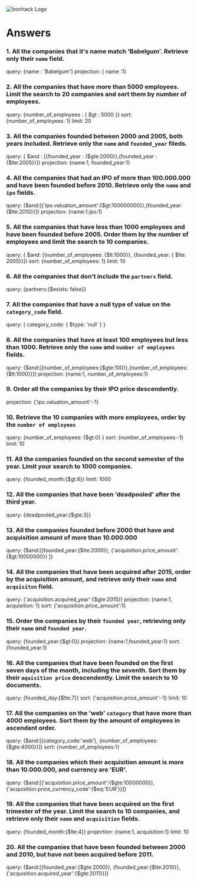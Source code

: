 ![Ironhack Logo](https://i.imgur.com/1QgrNNw.png)

# Answers

### 1. All the companies that it's name match 'Babelgum'. Retrieve only their `name` field.

query: {name : 'Babelgum'}
projection: { name :1}

### 2. All the companies that have more than 5000 employees. Limit the search to 20 companies and sort them by **number of employees**.

query: {number_of_employees : { $gt : 5000 }}
sort: {number_of_employees: 1}
limit: 20

### 3. All the companies founded between 2000 and 2005, both years included. Retrieve only the `name` and `founded_year` fileds.

query: { $and : [{founded_year : {$gte:2000}},{founded_year : {$lte:2005}}]}
projection: {name:1, founded_year:1}

### 4. All the companies that had an IPO of more than 100.000.000 and have been founded before 2010. Retrieve only the `name` and `ipo` fields.

query: {$and:[{'ipo.valuation_amount':{$gt:100000000}},{founded_year:{$lte:2010}}]}
projection: {name:1,ipo:1}

### 5. All the companies that have less than 1000 employees and have been founded before 2005. Order them by the number of employees and limit the search to 10 companies.

query: { $and: [{number_of_employees: {$lt:1000}}, {founded_year: { $lte: 2005}}]}
sort: {number_of_employees: 1}
limit: 10

### 6. All the companies that don't include the `partners` field.

query: {partners:{$exists: false}}

### 7. All the companies that have a null type of value on the `category_code` field.

query: { category_code: { $type: 'null' } }

### 8. All the companies that have at least 100 employees but less than 1000. Retrieve only the `name` and `number of employees` fields.

query: {$and:[{number_of_employees:{$gte:100}},{number_of_employees:{$lt:1000}}]}
projection: {name:1, number_of_employees:1}

### 9. Order all the companies by their IPO price descendently.

projection: {'ipo.valuation_amount':-1}

### 10. Retrieve the 10 companies with more employees, order by the `number of employees`

query: {number_of_employees: {$gt:0} }
sort: {number_of_employees:-1}
limit: 10

### 11. All the companies founded on the second semester of the year. Limit your search to 1000 companies.

query: {founded_month:{$gt:6}}
limit: 1000

### 12. All the companies that have been 'deadpooled' after the third year.

query: {deadpooled_year:{$gte:3}}

### 13. All the companies founded before 2000 that have and acquisition amount of more than 10.000.000

query: {$and:[{founded_year:{$lte:2000}},  {'acquisition.price_amount':{$gt:10000000}} ]}

### 14. All the companies that have been acquired after 2015, order by the acquisition amount, and retrieve only their `name` and `acquisiton` field.

query: {'acquisition.acquired_year':{$gte:2015}}
projection: {name:1, acquisition: 1}
sort: {'acquisition.price_amount':1}

### 15. Order the companies by their `founded year`, retrieving only their `name` and `founded year`.

query: {founded_year:{$gt:0}}
projection: {name:1,founded_year:1}
sort: {founded_year:1}

### 16. All the companies that have been founded on the first seven days of the month, including the seventh. Sort them by their `aquisition price` descendently. Limit the search to 10 documents.

query: {founded_day:{$lte:7}}
sort: {'acquisition.price_amount':-1}
limit: 10

### 17. All the companies on the 'web' `category` that have more than 4000 employees. Sort them by the amount of employees in ascendant order.

query: {$and:[{category_code:'web'}, {number_of_employees:{$gte:4000}}]}
sort: {number_of_employees:1}

### 18. All the companies which their acquisition amount is more than 10.000.000, and currency are 'EUR'.

query: {$and:[{'acquisition.price_amount':{$gte:10000000}}, {'acquisition.price_currency_code':{$eq:'EUR'}}]}

### 19. All the companies that have been acquired on the first trimester of the year. Limit the search to 10 companies, and retrieve only their `name` and `acquisition` fields.

query: {founded_month:{$lte:4}}
projection: {name:1, acquisition:1}
limit: 10

### 20. All the companies that have been founded between 2000 and 2010, but have not been acquired before 2011.

query: {$and:[{founded_year:{$gte:2000}}, {founded_year:{$lte:2010}}, {'acquisition.acquired_year':{$gte:2011}}]}
